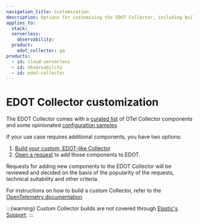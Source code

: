 ```yaml
---
navigation_title: Customization
description: Options for customizing the EDOT Collector, including building a custom Collector or requesting new components.
applies_to:
  stack:
  serverless:
    observability:
  product:
    edot_collector: ga
products:
  - id: cloud-serverless
  - id: observability
  - id: edot-collector
---
```


# EDOT Collector customization

The EDOT Collector comes with a [curated list](/reference/edot-collector/components.md) of OTel Collector components and some opinionated [configuration samples](https://github.com/elastic/elastic-agent/tree/main/internal/edot/samples).

If your use case requires additional components, you have two options:

1. [Build your custom, EDOT-like Collector](/reference/edot-collector/custom-collector.md)
2. [Open a request](https://github.com/elastic/elastic-agent/issues/new/choose) to add those components to EDOT.

Requests for adding new components to the EDOT Collector will be reviewed and decided on the basis of the popularity of the requests, technical suitability and other criteria.

For instructions on how to build a custom Collector, refer to the [OpenTelemetry documentation](https://opentelemetry.io/docs/collector/custom-collector/).

:::{warning}
Custom Collector builds are not covered through [Elastic's Support](https://www.elastic.co/support_policy).
:::
